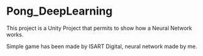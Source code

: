 # Pong_DeepLearning

This project is a Unity Project that permits to show how a Neural Network works.

Simple game has been made by ISART Digital, neural network made by me.
